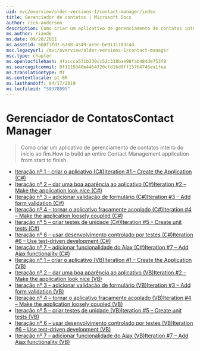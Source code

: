 ```yaml
---
uid: mvc/overview/older-versions-1/contact-manager/index
title: Gerenciador de contatos | Microsoft Docs
author: rick-anderson
description: Como criar um aplicativo de gerenciamento de contatos inteiro do início ao fim.
ms.author: riande
ms.date: 09/28/2011
ms.assetid: 6b0f1fd7-6768-4549-ae9c-be9131103c4d
msc.legacyurl: /mvc/overview/older-versions-1/contact-manager
msc.type: chapter
ms.openlocfilehash: 4faccca531b330cc52c338bae98fab484de753f9
ms.sourcegitcommit: 0f1119340e4464720cfd16d0ff15764746ea1fea
ms.translationtype: MT
ms.contentlocale: pt-BR
ms.lasthandoff: 04/17/2019
ms.locfileid: "59378995"
---
```

# <a name="contact-manager"></a><span data-ttu-id="d9bf3-103">Gerenciador de Contatos</span><span class="sxs-lookup"><span data-stu-id="d9bf3-103">Contact Manager</span></span>

> <span data-ttu-id="d9bf3-104">Como criar um aplicativo de gerenciamento de contatos inteiro do início ao fim.</span><span class="sxs-lookup"><span data-stu-id="d9bf3-104">How to build an entire Contact Management application from start to finish.</span></span>


- [<span data-ttu-id="d9bf3-105">Iteração nº 1 – criar o aplicativo (C#)</span><span class="sxs-lookup"><span data-stu-id="d9bf3-105">Iteration #1 – Create the Application (C#)</span></span>](iteration-1-create-the-application-cs.md)
- [<span data-ttu-id="d9bf3-106">Iteração nº 2 – dar uma boa aparência ao aplicativo (C#)</span><span class="sxs-lookup"><span data-stu-id="d9bf3-106">Iteration #2 – Make the application look nice (C#)</span></span>](iteration-2-make-the-application-look-nice-cs.md)
- [<span data-ttu-id="d9bf3-107">Iteração nº 3 – adicionar validação de formulário (C#)</span><span class="sxs-lookup"><span data-stu-id="d9bf3-107">Iteration #3 – Add form validation (C#)</span></span>](iteration-3-add-form-validation-cs.md)
- [<span data-ttu-id="d9bf3-108">Iteração nº 4 – tornar o aplicativo fracamente acoplado (C#)</span><span class="sxs-lookup"><span data-stu-id="d9bf3-108">Iteration #4 – Make the application loosely coupled (C#)</span></span>](iteration-4-make-the-application-loosely-coupled-cs.md)
- [<span data-ttu-id="d9bf3-109">Iteração nº 5 – criar testes de unidade (C#)</span><span class="sxs-lookup"><span data-stu-id="d9bf3-109">Iteration #5 – Create unit tests (C#)</span></span>](iteration-5-create-unit-tests-cs.md)
- [<span data-ttu-id="d9bf3-110">Iteração nº 6 – usar desenvolvimento controlado por testes (C#)</span><span class="sxs-lookup"><span data-stu-id="d9bf3-110">Iteration #6 – Use test-driven development (C#)</span></span>](iteration-6-use-test-driven-development-cs.md)
- [<span data-ttu-id="d9bf3-111">Iteração nº 7 – adicionar funcionalidade do Ajax (C#)</span><span class="sxs-lookup"><span data-stu-id="d9bf3-111">Iteration #7 – Add Ajax functionality (C#)</span></span>](iteration-7-add-ajax-functionality-cs.md)
- [<span data-ttu-id="d9bf3-112">Iteração nº 1 – criar o aplicativo (VB)</span><span class="sxs-lookup"><span data-stu-id="d9bf3-112">Iteration #1 – Create the Application (VB)</span></span>](iteration-1-create-the-application-vb.md)
- [<span data-ttu-id="d9bf3-113">Iteração nº 2 – dar uma boa aparência ao aplicativo (VB)</span><span class="sxs-lookup"><span data-stu-id="d9bf3-113">Iteration #2 – Make the application look nice (VB)</span></span>](iteration-2-make-the-application-look-nice-vb.md)
- [<span data-ttu-id="d9bf3-114">Iteração nº 3 – adicionar validação de formulário (VB)</span><span class="sxs-lookup"><span data-stu-id="d9bf3-114">Iteration #3 – Add form validation (VB)</span></span>](iteration-3-add-form-validation-vb.md)
- [<span data-ttu-id="d9bf3-115">Iteração nº 4 – tornar o aplicativo fracamente acoplado (VB)</span><span class="sxs-lookup"><span data-stu-id="d9bf3-115">Iteration #4 – Make the application loosely coupled (VB)</span></span>](iteration-4-make-the-application-loosely-coupled-vb.md)
- [<span data-ttu-id="d9bf3-116">Iteração nº 5 – criar testes de unidade (VB)</span><span class="sxs-lookup"><span data-stu-id="d9bf3-116">Iteration #5 – Create unit tests (VB)</span></span>](iteration-5-create-unit-tests-vb.md)
- [<span data-ttu-id="d9bf3-117">Iteração nº 6 – usar desenvolvimento controlado por testes (VB)</span><span class="sxs-lookup"><span data-stu-id="d9bf3-117">Iteration #6 – Use test-driven development (VB)</span></span>](iteration-6-use-test-driven-development-vb.md)
- [<span data-ttu-id="d9bf3-118">Iteração nº 7 – adicionar funcionalidade do Ajax (VB)</span><span class="sxs-lookup"><span data-stu-id="d9bf3-118">Iteration #7 – Add Ajax functionality (VB)</span></span>](iteration-7-add-ajax-functionality-vb.md)

